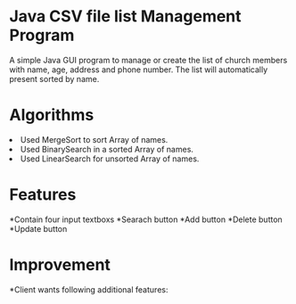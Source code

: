 # Java CSV file list Management Program
A simple Java GUI program to manage or create the list of church members with name, age, address and phone number.
The list will automatically present sorted by name.

# Algorithms
<li>Used MergeSort to sort Array of names.</li>
<li>Used BinarySearch in a sorted Array of names.</li>
<li>Used LinearSearch for unsorted Array of names.</li>

# Features
*Contain four input textboxs
*Searach button
*Add button
*Delete button
*Update button

# Improvement
*Client wants following additional features:
